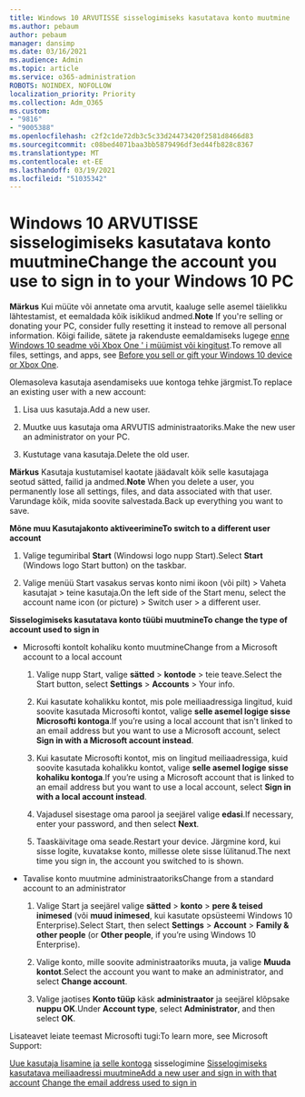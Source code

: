 ```yaml
---
title: Windows 10 ARVUTISSE sisselogimiseks kasutatava konto muutmine
ms.author: pebaum
author: pebaum
manager: dansimp
ms.date: 03/16/2021
ms.audience: Admin
ms.topic: article
ms.service: o365-administration
ROBOTS: NOINDEX, NOFOLLOW
localization_priority: Priority
ms.collection: Adm_O365
ms.custom:
- "9816"
- "9005388"
ms.openlocfilehash: c2f2c1de72db3c5c33d24473420f2581d8466d83
ms.sourcegitcommit: c08bed4071baa3bb5879496df3ed44fb828c8367
ms.translationtype: MT
ms.contentlocale: et-EE
ms.lasthandoff: 03/19/2021
ms.locfileid: "51035342"
---
```

# <a name="change-the-account-you-use-to-sign-in-to-your-windows-10-pc"></a><span data-ttu-id="5da65-102">Windows 10 ARVUTISSE sisselogimiseks kasutatava konto muutmine</span><span class="sxs-lookup"><span data-stu-id="5da65-102">Change the account you use to sign in to your Windows 10 PC</span></span>

<span data-ttu-id="5da65-103">**Märkus** Kui müüte või annetate oma arvutit, kaaluge selle asemel täielikku lähtestamist, et eemaldada kõik isiklikud andmed.</span><span class="sxs-lookup"><span data-stu-id="5da65-103">**Note** If you're selling or donating your PC, consider fully resetting it instead to remove all personal information.</span></span> <span data-ttu-id="5da65-104">Kõigi failide, sätete ja rakenduste eemaldamiseks lugege [enne Windows 10 seadme või Xbox One ' i müümist või kingitust](https://support.microsoft.com/help/10547/microsoft-account-selling-gifting-windows-10-device-xbox-one).</span><span class="sxs-lookup"><span data-stu-id="5da65-104">To remove all files, settings, and apps, see [Before you sell or gift your Windows 10 device or Xbox One](https://support.microsoft.com/help/10547/microsoft-account-selling-gifting-windows-10-device-xbox-one).</span></span>

<span data-ttu-id="5da65-105">Olemasoleva kasutaja asendamiseks uue kontoga tehke järgmist.</span><span class="sxs-lookup"><span data-stu-id="5da65-105">To replace an existing user with a new account:</span></span>

1. <span data-ttu-id="5da65-106">Lisa uus kasutaja.</span><span class="sxs-lookup"><span data-stu-id="5da65-106">Add a new user.</span></span>

1. <span data-ttu-id="5da65-107">Muutke uus kasutaja oma ARVUTIS administraatoriks.</span><span class="sxs-lookup"><span data-stu-id="5da65-107">Make the new user an administrator on your PC.</span></span>

1. <span data-ttu-id="5da65-108">Kustutage vana kasutaja.</span><span class="sxs-lookup"><span data-stu-id="5da65-108">Delete the old user.</span></span>

<span data-ttu-id="5da65-109">**Märkus** Kasutaja kustutamisel kaotate jäädavalt kõik selle kasutajaga seotud sätted, failid ja andmed.</span><span class="sxs-lookup"><span data-stu-id="5da65-109">**Note** When you delete a user, you permanently lose all settings, files, and data associated with that user.</span></span> <span data-ttu-id="5da65-110">Varundage kõik, mida soovite salvestada.</span><span class="sxs-lookup"><span data-stu-id="5da65-110">Back up everything you want to save.</span></span>

<span data-ttu-id="5da65-111">**Mõne muu Kasutajakonto aktiveerimine**</span><span class="sxs-lookup"><span data-stu-id="5da65-111">**To switch to a different user account**</span></span>

1. <span data-ttu-id="5da65-112">Valige tegumiribal **Start** (Windowsi logo nupp Start).</span><span class="sxs-lookup"><span data-stu-id="5da65-112">Select **Start** (Windows logo Start button) on the taskbar.</span></span> 

1. <span data-ttu-id="5da65-113">Valige menüü Start vasakus servas konto nimi ikoon (või pilt) > Vaheta kasutajat > teine kasutaja.</span><span class="sxs-lookup"><span data-stu-id="5da65-113">On the left side of the Start menu, select the account name icon (or picture) > Switch user > a different user.</span></span>

<span data-ttu-id="5da65-114">**Sisselogimiseks kasutatava konto tüübi muutmine**</span><span class="sxs-lookup"><span data-stu-id="5da65-114">**To change the type of account used to sign in**</span></span>

- <span data-ttu-id="5da65-115">Microsofti kontolt kohaliku konto muutmine</span><span class="sxs-lookup"><span data-stu-id="5da65-115">Change from a Microsoft account to a local account</span></span>

    1. <span data-ttu-id="5da65-116">Valige nupp Start, valige **sätted**  >  **kontode** > teie teave.</span><span class="sxs-lookup"><span data-stu-id="5da65-116">Select the Start button, select **Settings** > **Accounts** > Your info.</span></span>

    1. <span data-ttu-id="5da65-117">Kui kasutate kohalikku kontot, mis pole meiliaadressiga lingitud, kuid soovite kasutada Microsofti kontot, valige **selle asemel logige sisse Microsofti kontoga**.</span><span class="sxs-lookup"><span data-stu-id="5da65-117">If you’re using a local account that isn't linked to an email address but you want to use a Microsoft account, select **Sign in with a Microsoft account instead**.</span></span>

    1. <span data-ttu-id="5da65-118">Kui kasutate Microsofti kontot, mis on lingitud meiliaadressiga, kuid soovite kasutada kohalikku kontot, valige **selle asemel logige sisse kohaliku kontoga**.</span><span class="sxs-lookup"><span data-stu-id="5da65-118">If you’re using a Microsoft account that is linked to an email address but you want to use a local account, select **Sign in with a local account instead**.</span></span>

    1. <span data-ttu-id="5da65-119">Vajadusel sisestage oma parool ja seejärel valige **edasi**.</span><span class="sxs-lookup"><span data-stu-id="5da65-119">If necessary, enter your password, and then select **Next**.</span></span>

    1. <span data-ttu-id="5da65-120">Taaskäivitage oma seade.</span><span class="sxs-lookup"><span data-stu-id="5da65-120">Restart your device.</span></span> <span data-ttu-id="5da65-121">Järgmine kord, kui sisse logite, kuvatakse konto, millesse olete sisse lülitanud.</span><span class="sxs-lookup"><span data-stu-id="5da65-121">The next time you sign in, the account you switched to is shown.</span></span>

- <span data-ttu-id="5da65-122">Tavalise konto muutmine administraatoriks</span><span class="sxs-lookup"><span data-stu-id="5da65-122">Change from a standard account to an administrator</span></span>

    1. <span data-ttu-id="5da65-123">Valige Start ja seejärel valige **sätted**  >  **konto**  >  **pere & teised inimesed** (või **muud inimesed**, kui kasutate opsüsteemi Windows 10 Enterprise).</span><span class="sxs-lookup"><span data-stu-id="5da65-123">Select Start, then select **Settings** > **Account** > **Family & other people** (or **Other people**, if you’re using Windows 10 Enterprise).</span></span>

    1. <span data-ttu-id="5da65-124">Valige konto, mille soovite administraatoriks muuta, ja valige **Muuda kontot**.</span><span class="sxs-lookup"><span data-stu-id="5da65-124">Select the account you want to make an administrator, and select **Change account**.</span></span>

    1. <span data-ttu-id="5da65-125">Valige jaotises **Konto tüüp** käsk **administraator** ja seejärel klõpsake **nuppu OK**.</span><span class="sxs-lookup"><span data-stu-id="5da65-125">Under **Account type**, select **Administrator**, and then select **OK**.</span></span>

<span data-ttu-id="5da65-126">Lisateavet leiate teemast Microsofti tugi:</span><span class="sxs-lookup"><span data-stu-id="5da65-126">To learn more, see Microsoft Support:</span></span>

<span data-ttu-id="5da65-127">[Uue kasutaja lisamine ja selle kontoga](https://support.microsoft.com/windows/add-or-remove-accounts-on-your-pc-104dc19f-6430-4b49-6a2b-e4dbd1dcdf32) 
 sisselogimine [Sisselogimiseks kasutatava meiliaadressi muutmine](https://support.microsoft.com/account-billing/change-the-email-address-or-phone-number-for-your-microsoft-account-761a662d-8032-88f4-03f3-c9ba8ba0e00b)</span><span class="sxs-lookup"><span data-stu-id="5da65-127">[Add a new user and sign in with that account](https://support.microsoft.com/windows/add-or-remove-accounts-on-your-pc-104dc19f-6430-4b49-6a2b-e4dbd1dcdf32)
[Change the email address used to sign in](https://support.microsoft.com/account-billing/change-the-email-address-or-phone-number-for-your-microsoft-account-761a662d-8032-88f4-03f3-c9ba8ba0e00b)</span></span>
